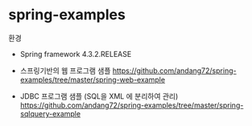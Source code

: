 # spring-examples

환경
- Spring framework 4.3.2.RELEASE



- 스프링기반의 웹 프로그램 샘플 
https://github.com/andang72/spring-examples/tree/master/spring-web-example


- JDBC 프로그램 샘플 (SQL을 XML 에 분리하여 관리)
https://github.com/andang72/spring-examples/tree/master/spring-sqlquery-example



